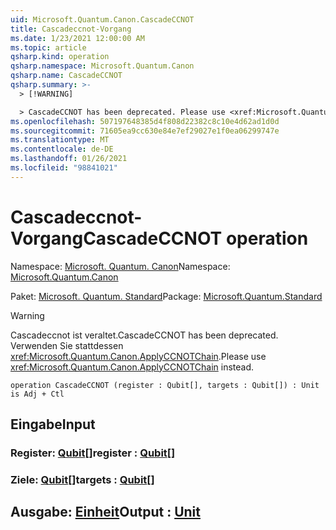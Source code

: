 ```yaml
---
uid: Microsoft.Quantum.Canon.CascadeCCNOT
title: Cascadeccnot-Vorgang
ms.date: 1/23/2021 12:00:00 AM
ms.topic: article
qsharp.kind: operation
qsharp.namespace: Microsoft.Quantum.Canon
qsharp.name: CascadeCCNOT
qsharp.summary: >-
  > [!WARNING]

  > CascadeCCNOT has been deprecated. Please use <xref:Microsoft.Quantum.Canon.ApplyCCNOTChain> instead.
ms.openlocfilehash: 507197648385d4f808d22382c8c10e4d62ad1d0d
ms.sourcegitcommit: 71605ea9cc630e84e7ef29027e1f0ea06299747e
ms.translationtype: MT
ms.contentlocale: de-DE
ms.lasthandoff: 01/26/2021
ms.locfileid: "98841021"
---
```

# <a name="cascadeccnot-operation"></a><span data-ttu-id="4919b-102">Cascadeccnot-Vorgang</span><span class="sxs-lookup"><span data-stu-id="4919b-102">CascadeCCNOT operation</span></span>

<span data-ttu-id="4919b-103">Namespace: [Microsoft. Quantum. Canon](xref:Microsoft.Quantum.Canon)</span><span class="sxs-lookup"><span data-stu-id="4919b-103">Namespace: [Microsoft.Quantum.Canon](xref:Microsoft.Quantum.Canon)</span></span>

<span data-ttu-id="4919b-104">Paket: [Microsoft. Quantum. Standard](https://nuget.org/packages/Microsoft.Quantum.Standard)</span><span class="sxs-lookup"><span data-stu-id="4919b-104">Package: [Microsoft.Quantum.Standard](https://nuget.org/packages/Microsoft.Quantum.Standard)</span></span>


> [!WARNING]
> <span data-ttu-id="4919b-105">Cascadeccnot ist veraltet.</span><span class="sxs-lookup"><span data-stu-id="4919b-105">CascadeCCNOT has been deprecated.</span></span> <span data-ttu-id="4919b-106">Verwenden Sie stattdessen <xref:Microsoft.Quantum.Canon.ApplyCCNOTChain>.</span><span class="sxs-lookup"><span data-stu-id="4919b-106">Please use <xref:Microsoft.Quantum.Canon.ApplyCCNOTChain> instead.</span></span>



```qsharp
operation CascadeCCNOT (register : Qubit[], targets : Qubit[]) : Unit is Adj + Ctl
```


## <a name="input"></a><span data-ttu-id="4919b-107">Eingabe</span><span class="sxs-lookup"><span data-stu-id="4919b-107">Input</span></span>

### <a name="register--qubit"></a><span data-ttu-id="4919b-108">Register: [Qubit](xref:microsoft.quantum.lang-ref.qubit)[]</span><span class="sxs-lookup"><span data-stu-id="4919b-108">register : [Qubit](xref:microsoft.quantum.lang-ref.qubit)[]</span></span>




### <a name="targets--qubit"></a><span data-ttu-id="4919b-109">Ziele: [Qubit](xref:microsoft.quantum.lang-ref.qubit)[]</span><span class="sxs-lookup"><span data-stu-id="4919b-109">targets : [Qubit](xref:microsoft.quantum.lang-ref.qubit)[]</span></span>





## <a name="output--unit"></a><span data-ttu-id="4919b-110">Ausgabe: [Einheit](xref:microsoft.quantum.lang-ref.unit)</span><span class="sxs-lookup"><span data-stu-id="4919b-110">Output : [Unit](xref:microsoft.quantum.lang-ref.unit)</span></span>


